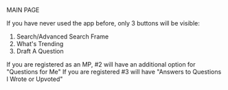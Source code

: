 MAIN PAGE

If you have never used the app before, only 3 buttons will be visible:
1. Search/Advanced Search Frame
2. What's Trending
3. Draft A Question

If you are registered as an MP, #2 will have an additional option for "Questions for Me"
If you are registered #3 will have "Answers to Questions I Wrote or Upvoted"
